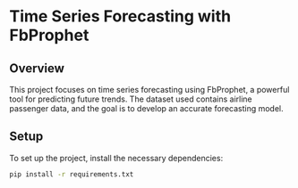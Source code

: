 # Time Series Forecasting with FbProphet

## Overview

This project focuses on time series forecasting using FbProphet, a powerful tool for predicting future trends. The dataset used contains airline passenger data, and the goal is to develop an accurate forecasting model.

## Setup

To set up the project, install the necessary dependencies:

```bash
pip install -r requirements.txt
